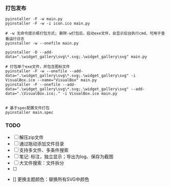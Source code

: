 
### 打包发布

```shell
pyinstaller -F -w main.py
pyinstaller -F -w -i icon.ico main.py

# -w 无命令提示框打包方式; 删除-w打包后，启动exe文件，会显示后台执行cmd，可用于查看运行日志
pyinstaller -w --onefile main.py

pyinstaller -D --add-data=".\widget_gallery\svg\*.svg;.\widget_gallery\svg" main.py

# 打包单个exe文件，并包含图标文件
pyinstaller -F -w --onefile --add-data=".\widget_gallery\svg\*.svg;.\widget_gallery\svg" -i VisualBox.ico --name="VisualBox" main.py
pyinstaller -F --onefile --add-data=".\widget_gallery\svg\*.svg;.\widget_gallery\svg" --add-data=".\VisualBox.ico;." -i VisualBox.ico main.py


# 基于spec配置文件打包
pyinstaller main.spec
```

### TODO

- [ ] 解压zip文件
- [ ] 通过拖动添加文件目录 
- [ ] 支持多文件、多条件搜索
- [ ] 笔记: 标注，独立显示；导出为log、保存为截图
- [ ] 大文件搜索：文件拆分
- [ ]

- [] 更换主题颜色：替换所有SVG中颜色